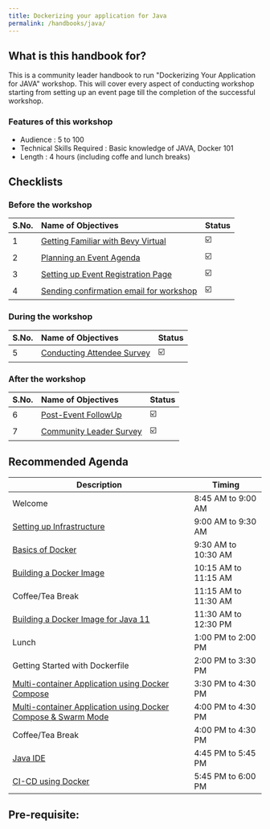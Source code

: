 ```yaml
---
title: Dockerizing your application for Java 
permalink: /handbooks/java/
---
```


## What is this handbook for?

This is a community leader handbook to run "Dockerizing Your Application for JAVA" workshop. This will cover every aspect of conducting workshop starting from setting up an event page till the completion of the successful workshop. 

### Features of this workshop

- Audience : 5 to 100
- Technical Skills Required : Basic knowledge of JAVA, Docker 101
- Length : 4 hours (including coffe and lunch breaks)


## Checklists 

### Before the workshop

S.No. | Name of Objectives | Status | 
:------------ | :-------------| :-------------|
1 | [Getting Familiar with Bevy Virtual](/housekeeping/virtual/README.md) |  ☑️ |
2 | [Planning an Event Agenda](/housekeeping/plan-an-event-agenda/README.md) |  ☑️ |
3 | [Setting up Event Registration Page](/housekeeping/event/README.md) | ☑️ |
4 | [Sending confirmation email for workshop](/housekeeping/email/README.md) |  ☑️ |


### During the workshop

S.No. | Name of Objectives | Status | 
:------------ | :-------------| :-------------|
5 | [Conducting Attendee Survey](/housekeeping/attendeesurvey/README.md) |  ☑️ |


### After the workshop

S.No. | Name of Objectives | Status | 
:------------ | :-------------| :-------------|
6 | [Post-Event FollowUp](/housekeeping/postevent/README.md) |  ☑️ |
7 | [Community Leader Survey](/housekeeping/clsurvey/README.md)  |  ☑️ |



## Recommended Agenda


| Description | Timing |
| --- | --- |
| Welcome | 8:45 AM to 9:00 AM |
| [Setting up Infrastructure](java/infrastructure/README.md) | 9:00 AM to 9:30 AM |
| [Basics of Docker](#basics-of-docker---1-hour) | 9:30 AM to 10:30 AM |
| [Building a Docker Image](#building-a-docker-image---1-hour) | 10:15 AM to 11:15 AM |
| Coffee/Tea Break | 11:15 AM to 11:30 AM |
| [Building a Docker Image for Java 11](#building-a-docker-image-for-java-11---1-hour) | 11:30 AM to 12:30 PM|
| Lunch | 1:00 PM to 2:00 PM |
| Getting Started with Dockerfile| 2:00 PM to 3:30 PM |
| [Multi-container Application using Docker Compose](#multi-container-application-using-docker-compose---30-min) | 3:30 PM to 4:30 PM|
| [Multi-container Application using Docker Compose & Swarm Mode](#multi-container-application-using-docker-compose-and-swarm---30-min) | 4:00 PM to 4:30 PM |
| Coffee/Tea Break | 4:00 PM to 4:30 PM |
| [Java IDE](#java-ide---1-hour) | 4:45 PM to 5:45 PM |
| [CI-CD using Docker](#ci-cd-using-docker) | 5:45 PM to 6:00 PM |



## Pre-requisite:
